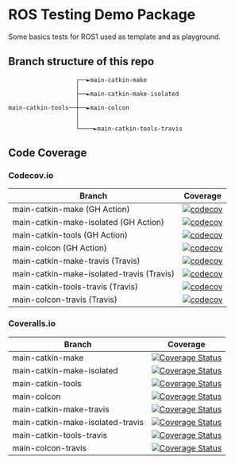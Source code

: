 # ROS Testing Demo Package
Some basics tests for ROS1 used as template and as playground.


## Branch structure of this repo
```
                   ┌──►main-catkin-make
                   │
                   ├──►main-catkin-make-isolated
                   │
main-catkin-tools──┼──►main-colcon
                   │
                   │
                   └────►main-catkin-tools-travis
```
## Code Coverage

### Codecov.io
| Branch            | Coverage                                                                                                                                                                               |
|-------------------|----------------------------------------------------------------------------------------------------------------------------------------------------------------------------------------|
| main-catkin-make (GH Action) | [![codecov](https://codecov.io/gh/agutenkunst/ros_testing_demo_pkg/branch/main-catkin-make/graph/badge.svg?token=FJR4JAC4J0)](https://app.codecov.io/gh/agutenkunst/ros_testing_demo_pkg/branch/main-catkin-make)  |
| main-catkin-make-isolated (GH Action) | [![codecov](https://codecov.io/gh/agutenkunst/ros_testing_demo_pkg/branch/main-catkin-make-isolated/graph/badge.svg?token=FJR4JAC4J0)](https://app.codecov.io/gh/agutenkunst/ros_testing_demo_pkg/branch/main-catkin-make-isolated)  |
| main-catkin-tools (GH Action) | [![codecov](https://codecov.io/gh/agutenkunst/ros_testing_demo_pkg/branch/main-catkin-tools/graph/badge.svg?token=FJR4JAC4J0)](https://app.codecov.io/gh/agutenkunst/ros_testing_demo_pkg/branch/main-catkin-tools) |
| main-colcon (GH Action) | [![codecov](https://codecov.io/gh/agutenkunst/ros_testing_demo_pkg/branch/main-catkin-tools/graph/badge.svg?token=FJR4JAC4J0)](https://app.codecov.io/gh/agutenkunst/ros_testing_demo_pkg/branch/main-colcon) |
| main-catkin-make-travis (Travis) | [![codecov](https://codecov.io/gh/agutenkunst/ros_testing_demo_pkg/branch/main-catkin-make-travis/graph/badge.svg?token=FJR4JAC4J0)](https://app.codecov.io/gh/agutenkunst/ros_testing_demo_pkg/branch/main-catkin-make-travis) |
| main-catkin-make-isolated-travis (Travis) | [![codecov](https://codecov.io/gh/agutenkunst/ros_testing_demo_pkg/branch/main-catkin-make-isolated-travis/graph/badge.svg?token=FJR4JAC4J0)](https://app.codecov.io/gh/agutenkunst/ros_testing_demo_pkg/branch/main-catkin-make-isolated-travis) |
| main-catkin-tools-travis (Travis) | [![codecov](https://codecov.io/gh/agutenkunst/ros_testing_demo_pkg/branch/main-catkin-tools-travis/graph/badge.svg?token=FJR4JAC4J0)](https://app.codecov.io/gh/agutenkunst/ros_testing_demo_pkg/branch/main-catkin-tools-travis) |
| main-colcon-travis (Travis) | [![codecov](https://codecov.io/gh/agutenkunst/ros_testing_demo_pkg/branch/main-colcon-travis/graph/badge.svg?token=FJR4JAC4J0)](https://app.codecov.io/gh/agutenkunst/ros_testing_demo_pkg/branch/main-colcon-travis) |

### Coveralls.io
| Branch            | Coverage                                                                                                                                                                                                           |
|-------------------|--------------------------------------------------------------------------------------------------------------------------------------------------------------------------------------------------------------------|
| main-catkin-make  | [![Coverage Status](https://coveralls.io/repos/github/agutenkunst/ros_testing_demo_pkg/badge.svg?branch=main-catkin-make)](https://coveralls.io/github/agutenkunst/ros_testing_demo_pkg?branch=main-catkin-make)   |
| main-catkin-make-isolated  | [![Coverage Status](https://coveralls.io/repos/github/agutenkunst/ros_testing_demo_pkg/badge.svg?branch=main-catkin-make-isolated)](https://coveralls.io/github/agutenkunst/ros_testing_demo_pkg?branch=main-catkin-make-isolated)   |
| main-catkin-tools | [![Coverage Status](https://coveralls.io/repos/github/agutenkunst/ros_testing_demo_pkg/badge.svg?branch=main-catkin-tools)](https://coveralls.io/github/agutenkunst/ros_testing_demo_pkg?branch=main-catkin-tools) |
| main-colcon | [![Coverage Status](https://coveralls.io/repos/github/agutenkunst/ros_testing_demo_pkg/badge.svg?branch=main-colcon)](https://coveralls.io/github/agutenkunst/ros_testing_demo_pkg?branch=main-colcon) |
| main-catkin-make-travis | [![Coverage Status](https://coveralls.io/repos/github/agutenkunst/ros_testing_demo_pkg/badge.svg?branch=main-catkin-make-travis)](https://coveralls.io/github/agutenkunst/ros_testing_demo_pkg?branch=main-catkin-make-travis) |
| main-catkin-make-isolated-travis | [![Coverage Status](https://coveralls.io/repos/github/agutenkunst/ros_testing_demo_pkg/badge.svg?branch=main-catkin-make-isolated-travis)](https://coveralls.io/github/agutenkunst/ros_testing_demo_pkg?branch=main-catkin-make-isolated-travis) |
| main-catkin-tools-travis | [![Coverage Status](https://coveralls.io/repos/github/agutenkunst/ros_testing_demo_pkg/badge.svg?branch=main-catkin-tools-travis)](https://coveralls.io/github/agutenkunst/ros_testing_demo_pkg?branch=main-catkin-tools-travis) |
| main-colcon-travis | [![Coverage Status](https://coveralls.io/repos/github/agutenkunst/ros_testing_demo_pkg/badge.svg?branch=main-colcon-travis)](https://coveralls.io/github/agutenkunst/ros_testing_demo_pkg?branch=main-colcon-travis) |


